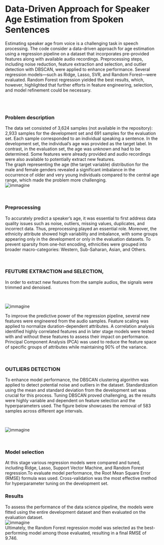 
# Data-Driven Approach for Speaker Age Estimation from Spoken Sentences

Estimating speaker age from voice is a challenging task in speech processing. The code consider a data-driven approach for age estimation using a regression pipeline on a dataset that incorporates pre-provided features along with available audio recordings. Preprocessing steps, including noise reduction, feature extraction and selection, and outlier detection with DBSCAN, were applied to enhance performance. Several regression models—such as Ridge, Lasso, SVR, and Random Forest—were evaluated. Random Forest regression yielded the best results, which, however, highlighted that further efforts in feature engineering, selection, and model refinement could be necessary.  

<br><br>

### Problem description

The data set consisted of 3,624 samples (not available in the repository): 2,933 samples for the development set and 691 samples for the evaluation set. Each sample corresponded to an individual speaking a sentence. In the development set, the individual’s age was provided as the target label. In contrast, in the evaluation set, the age was unknown and had to be determined. Some features were already provided and audio recordings were also available to potentially extract new features. <br>
The graph representing the age (the target variable) distribution for the male and female genders revealed a significant imbalance in the occurrence of older and very young individuals compared to the central age range, which made the problem more challenging. 
<br>
![immagine](https://github.com/user-attachments/assets/292b581d-5ede-4874-972e-351be44c5350)



<br>

### Preprocessing
To accurately predict a speaker’s age, it was essential to first address data quality issues such as noise, outliers, missing values, duplicates, and incorrect data. Thus, preprocessing played an essential role. Moreover, the ethnicity attribute showed high variability and imbalance, with some groups appearing only in the development or only in the evaluation datasets. To prevent sparsity from one-hot encoding, ethnicities were grouped into broader macro-categories: Western, Sub-Saharan, Asian, and Others.


<br>

### FEUTURE EXTRACTION and SELECTION, 
In order to extract new features from the sample audios, the signals were trimmed and denoised.

<br>

![immagine](https://github.com/user-attachments/assets/dcb6ef82-384c-4d32-920a-89c449c83977)
<br>


To improve the predictive power of the regression pipeline, several new features were engineered from the audio samples. Feature scaling was applied to normalize duration-dependent attributes. A correlation analysis identified highly correlated features and in later stage models were tested with and without these features to assess their impact on performance. Principal Component Analysis (PCA) was used to reduce the feature space of specific groups of attributes while maintaining 90% of the variance.

<br>

### OUTLIERS DETECTION
To enhance model performance, the DBSCAN clustering algorithm was applied to detect potential noise and outliers in the dataset. Standardization using the mean and standard deviation from the development set was crucial for this process. Tuning DBSCAN proved challenging, as the results were highly variable and dependent on feature selection and the hyperparameters used. The figure below showcases the removal of 583 samples across different age intervals.

<br>

![immagine](https://github.com/user-attachments/assets/d025522f-af2a-4117-a496-b5a8458c84d0)


<br>

### Model selection

At this stage various regression models were compared and tuned, including Ridge, Lasso, Support Vector Machine, and Random Forest regression.To evaluate model performance, the Root Mean Square Error (RMSE) formula was used. Cross-validation was the most effective method for hyperparameter tuning on the development set.



### Results

To assess the performance of the data science pipeline, the models were fitted using the entire development dataset and then evaluated on the evaluation dataset.
<br>
![immagine](https://github.com/user-attachments/assets/58cbce4f-702c-49fa-80c1-81809c53034d)
<br>
Ultimately, the Random Forest regression model was selected as the best-performing model among those evaluated, resulting in a final RMSE of 9.746.

